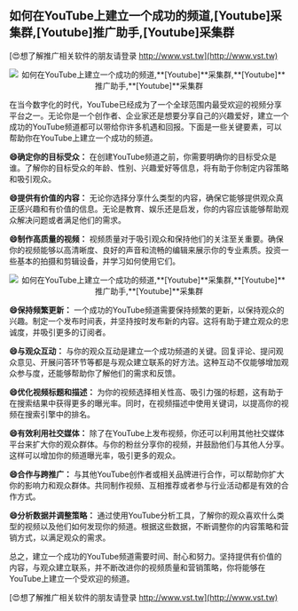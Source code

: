 ## **如何在YouTube上建立一个成功的频道,**[Youtube]**采集群,**[Youtube]**推广助手,**[Youtube]**采集群**

[😍想了解推广相关软件的朋友请登录 http://www.vst.tw](http://www.vst.tw)

 <center><img src="https://vst.tw/MP4/tuiguang/png/0.png" alt="如何在YouTube上建立一个成功的频道,**[Youtube]**采集群,**[Youtube]**推广助手,**[Youtube]**采集群"></center>

在当今数字化的时代，YouTube已经成为了一个全球范围内最受欢迎的视频分享平台之一。无论你是一个创作者、企业家还是想要分享自己的兴趣爱好，建立一个成功的YouTube频道都可以带给你许多机遇和回报。下面是一些关键要素，可以帮助你在YouTube上建立一个成功的频道。

**😄确定你的目标受众：**
在创建YouTube频道之前，你需要明确你的目标受众是谁。了解你的目标受众的年龄、性别、兴趣爱好等信息，将有助于你制定内容策略和吸引观众。

**😄提供有价值的内容：**
无论你选择分享什么类型的内容，确保它能够提供观众真正感兴趣和有价值的信息。无论是教育、娱乐还是启发，你的内容应该能够帮助观众解决问题或者满足他们的需求。

**😄制作高质量的视频：**
视频质量对于吸引观众和保持他们的关注至关重要。确保你的视频能够以高清晰度、良好的声音和流畅的编辑来展示你的专业素质。投资一些基本的拍摄和剪辑设备，并学习如何使用它们。

 <center><img src="https://vst.tw/MP4/tuiguang/png/8.png" alt="如何在YouTube上建立一个成功的频道,**[Youtube]**采集群,**[Youtube]**推广助手,**[Youtube]**采集群"></center>

**😄保持频繁更新：**
一个成功的YouTube频道需要保持频繁的更新，以保持观众的兴趣。制定一个发布时间表，并坚持按时发布新的内容。这将有助于建立观众的忠诚度，并吸引更多的订阅者。

**😄与观众互动：**
与你的观众互动是建立一个成功频道的关键。回复评论、提问观众意见、开展问答环节等都是与观众建立联系的好方法。这种互动不仅能够增加观众参与度，还能够帮助你了解他们的需求和反馈。

**😄优化视频标题和描述：**
为你的视频选择相关性高、吸引力强的标题，这有助于在搜索结果中获得更多的曝光率。同时，在视频描述中使用关键词，以提高你的视频在搜索引擎中的排名。

**😄有效利用社交媒体：**
除了在YouTube上发布视频，你还可以利用其他社交媒体平台来扩大你的观众群体。与你的粉丝分享你的视频，并鼓励他们与其他人分享。这样可以增加你的频道曝光率，吸引更多的观众。

**😄合作与跨推广：**
与其他YouTube创作者或相关品牌进行合作，可以帮助你扩大你的影响力和观众群体。共同制作视频、互相推荐或者参与行业活动都是有效的合作方式。

**😄分析数据并调整策略：**
通过使用YouTube分析工具，了解你的观众喜欢什么类型的视频以及他们如何发现你的频道。根据这些数据，不断调整你的内容策略和营销方式，以满足观众的需求。

总之，建立一个成功的YouTube频道需要时间、耐心和努力。坚持提供有价值的内容，与观众建立联系，并不断改进你的视频质量和营销策略，你将能够在YouTube上建立一个受欢迎的频道。

[😍想了解推广相关软件的朋友请登录 http://www.vst.tw](http://www.vst.tw)



